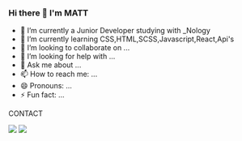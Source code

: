 ### Hi there 👋 I'm MATT



- 🔭 I’m currently a Junior Developer studying with _Nology
- 🌱 I’m currently learning CSS,HTML,SCSS,Javascript,React,Api's
- 👯 I’m looking to collaborate on ...
- 🤔 I’m looking for help with ...
- 💬 Ask me about ...
- 📫 How to reach me: ...
- 😄 Pronouns: ...
- ⚡ Fun fact: ...


CONTACT

<img src="https://img.shields.io/badge/WhatsApp-25D366?style=for-the-badge&logo=whatsapp&logoColor=white" />   <img src="https://img.shields.io/badge/Gmail-D14836?style=for-the-badge&logo=gmail&logoColor=white" />
